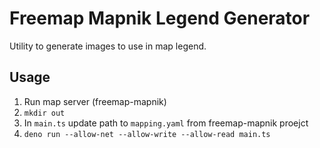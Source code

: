 # Freemap Mapnik Legend Generator

Utility to generate images to use in map legend.

## Usage

1. Run map server (freemap-mapnik)
1. `mkdir out`
1. In `main.ts` update path to `mapping.yaml` from freemap-mapnik proejct
1. `deno run --allow-net --allow-write --allow-read main.ts`
